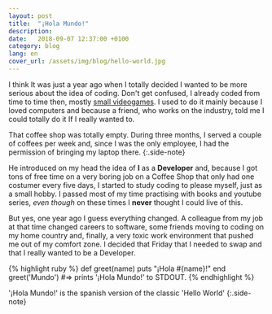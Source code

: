 ```yaml
---
layout: post
title:  "¡Hola Mundo!"
description:
date:   2018-09-07 12:37:00 +0100
category: blog
lang: en
cover_url: /assets/img/blog/hello-world.jpg
---
```

I think It was just a year ago when I totally decided I wanted to be more serious about the idea of coding. Don't get confused, I already coded from time to time then, mostly [small videogames](/portfolio/2017/10/09/always-go-east.html). I used to do it mainly because I loved computers and because a friend, who works on the industry, told me I could totally do it If I really wanted to.

That coffee shop was totally empty. During three months, I served a couple of coffees per week and, since I was the only employee, I had the permission of bringing my laptop there.
{:.side-note}

He introduced on my head the idea of **I** as a **Developer** and, because I got tons of free time on a very boring job on a Coffee Shop that only had one costumer every five days, I started to study coding to please myself, just as a small hobby. I passed most of my time practising with books and youtube series, *even though* on these times I **never** thought I could live of this.

But yes, one year ago I guess everything changed. A colleague from my job at that time changed careers to software, some friends moving to coding on my home country and, finally, a very toxic work environment that pushed me out of my comfort zone. I decided that Friday that I needed to swap and that I really wanted to be a Developer.


{% highlight ruby %}
def greet(name)
puts "¡Hola #{name}!"
end greet('Mundo')
#=> prints '¡Hola Mundo!' to STDOUT.
{% endhighlight %}

'¡Hola Mundo!' is the spanish version of the classic 'Hello World'
{:.side-note}


<!-- I need to talk about the process until I got to Codeclan -->
